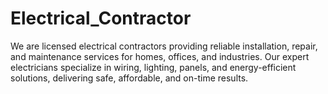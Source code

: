 # Electrical_Contractor
We are licensed electrical contractors providing reliable installation, repair, and maintenance services for homes, offices, and industries. Our expert electricians specialize in wiring, lighting, panels, and energy-efficient solutions, delivering safe, affordable, and on-time results.
